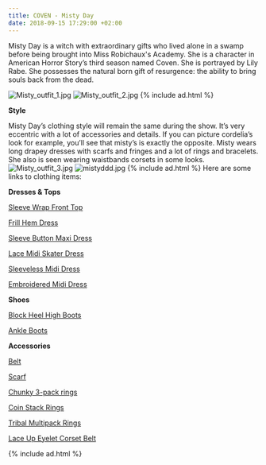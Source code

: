 ```yaml
---
title: COVEN - Misty Day
date: 2018-09-15 17:29:00 +02:00
---
```



Misty Day is a witch with extraordinary gifts who lived alone in a swamp before being brought into Miss Robichaux's Academy. She is a character in American Horror Story’s third season named Coven. She is portrayed by Lily Rabe. She possesses the natural born gift of resurgence: the ability to bring souls back from the dead.

![Misty_outfit_1.jpg](/uploads/Misty_outfit_1.jpg)
![Misty_outfit_2.jpg](/uploads/Misty_outfit_2.jpg)
{% include ad.html %}

**Style**

Misty Day’s clothing style will remain the same during the show. It’s very eccentric with a lot of accessories and details. If you can picture cordelia’s look for example, you’ll see that misty’s is exactly the opposite. Misty wears long drapey dresses with scarfs and fringes and a lot of rings and bracelets. She also is seen wearing waistbands corsets in some looks.
![Misty_outfit_3.jpg](/uploads/Misty_outfit_3.jpg)
![mistyddd.jpg](/uploads/mistyddd.jpg)
{% include ad.html %}
Here are some links to clothing items:

**Dresses & Tops**

[Sleeve Wrap Front Top](https://nl.boohoo.com/petite-extreme-sleeve-wrap-front-top/PZZ84243.html?color=105)

[Frill Hem Dress](https://www.monki.com/en_eur/clothing/dresses/product.frill-hem-dress-sports-car-red.0689860001.html) 

[Sleeve  Button Maxi Dress](https://nl.boohoo.com/-lace-waist-sleeve-button-maxi-dress/DZZ86898.html)

[Lace Midi Skater Dress](http://eu.topshop.com/en/tseu/product/clothing-485092/dresses-485107/lace-midi-skater-dress-7775138)

[Sleeveless Midi Dress](http://eu.topshop.com/en/tseu/product/clothing-485092/dresses-485107/sleeveless-broderie-midi-dress-7831443)

[Embroidered Midi Dress](http://eu.topshop.com/en/tseu/product/clothing-485092/dresses-485107/embroidered-plunge-midi-dot-dress-7831572)

**Shoes**

[Block Heel High Boots](https://nl.boohoo.com/block-heel-tie-back-thigh-high-boots/DZZ75477.html?color=197)

[Ankle Boots](https://www.urbanoutfitters.com/shop/crosswalk-dream-ankle-boot?category=boots-for-women&color=001)

**Accessories**

[Belt](https://nl.boohoo.com/obi-belt-with-tassel/DZZ58834.html)

[Scarf](https://www.urbanoutfitters.com/shop/large-silk-oblong-scarf?category=scarves-for-women&color=049)

[Chunky 3-pack rings](http://eu.topshop.com/en/tseu/product/bags-accessories-1702217/jewellery-485134/chunky-signet-3-pack-rings-7896663)

[Coin Stack Rings](http://eu.topshop.com/en/tseu/product/bags-accessories-1702217/jewellery-485134/coin-stack-rings-7803554)

[Tribal Multipack Rings](http://eu.topshop.com/en/tseu/product/bags-accessories-1702217/jewellery-485134/tribal-multipack-rings-7856282)

[Lace Up Eyelet Corset Belt ](https://nl.boohoo.com/lace-up-eyelet-corset-belt/DZZ58814.html)

{% include ad.html %}